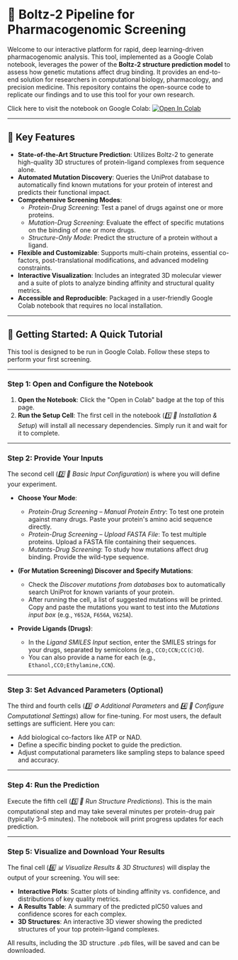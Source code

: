 # 🧬 Boltz-2 Pipeline for Pharmacogenomic Screening

Welcome to our interactive platform for rapid, deep learning-driven pharmacogenomic analysis. This tool, implemented as a Google Colab notebook, leverages the power of the **Boltz-2 structure prediction model** to assess how genetic mutations affect drug binding. It provides an end-to-end solution for researchers in computational biology, pharmacology, and precision medicine. This repository contains the open-source code to replicate our findings and to use this tool for your own research.

Click here to visit the notebook on Google Colab: 
<a target="_blank" href="https://colab.research.google.com/drive/1tUon8MrjdjtpE6pSUMcGQ86WYWqXCIBn?usp=sharing">
  <img src="https://colab.research.google.com/assets/colab-badge.svg" alt="Open In Colab"/>
</a>

---

## 🔬 Key Features

- **State-of-the-Art Structure Prediction**: Utilizes Boltz-2 to generate high-quality 3D structures of protein-ligand complexes from sequence alone.  
- **Automated Mutation Discovery**: Queries the UniProt database to automatically find known mutations for your protein of interest and predicts their functional impact.  
- **Comprehensive Screening Modes**:
  - *Protein-Drug Screening*: Test a panel of drugs against one or more proteins.  
  - *Mutation-Drug Screening*: Evaluate the effect of specific mutations on the binding of one or more drugs.  
  - *Structure-Only Mode*: Predict the structure of a protein without a ligand.  
- **Flexible and Customizable**: Supports multi-chain proteins, essential co-factors, post-translational modifications, and advanced modeling constraints.  
- **Interactive Visualization**: Includes an integrated 3D molecular viewer and a suite of plots to analyze binding affinity and structural quality metrics.  
- **Accessible and Reproducible**: Packaged in a user-friendly Google Colab notebook that requires no local installation.  

---

## 🚀 Getting Started: A Quick Tutorial

This tool is designed to be run in Google Colab. Follow these steps to perform your first screening.  

---

### Step 1: Open and Configure the Notebook

1. **Open the Notebook**: Click the "Open in Colab" badge at the top of this page.  
2. **Run the Setup Cell**: The first cell in the notebook (*1️⃣ 🔧 Installation & Setup*) will install all necessary dependencies. Simply run it and wait for it to complete.  

---

### Step 2: Provide Your Inputs

The second cell (*2️⃣ 📱 Basic Input Configuration*) is where you will define your experiment.  

- **Choose Your Mode**:  
  - *Protein-Drug Screening – Manual Protein Entry*: To test one protein against many drugs. Paste your protein's amino acid sequence directly.  
  - *Protein-Drug Screening – Upload FASTA File*: To test multiple proteins. Upload a FASTA file containing their sequences.  
  - *Mutants-Drug Screening*: To study how mutations affect drug binding. Provide the wild-type sequence.  

- **(For Mutation Screening) Discover and Specify Mutations**:  
  - Check the *Discover mutations from databases* box to automatically search UniProt for known variants of your protein.  
  - After running the cell, a list of suggested mutations will be printed. Copy and paste the mutations you want to test into the *Mutations input box* (e.g., `Y652A`, `F656A`, `V625A`).  

- **Provide Ligands (Drugs)**:  
  - In the *Ligand SMILES Input* section, enter the SMILES strings for your drugs, separated by semicolons (e.g., `CCO;CCN;CC(C)O`).  
  - You can also provide a name for each (e.g., `Ethanol,CCO;Ethylamine,CCN`).  

---

### Step 3: Set Advanced Parameters (Optional)

The third and fourth cells (*3️⃣ ⚙️ Additional Parameters* and *4️⃣ 🚀 Configure Computational Settings*) allow for fine-tuning. For most users, the default settings are sufficient. Here you can:  

- Add biological co-factors like ATP or NAD.  
- Define a specific binding pocket to guide the prediction.  
- Adjust computational parameters like sampling steps to balance speed and accuracy.  

---

### Step 4: Run the Prediction

Execute the fifth cell (*5️⃣ 🌠 Run Structure Predictions*). This is the main computational step and may take several minutes per protein-drug pair (typically 3–5 minutes). The notebook will print progress updates for each prediction.  

---

### Step 5: Visualize and Download Your Results

The final cell (*6️⃣ 📊 Visualize Results & 3D Structures*) will display the output of your screening. You will see:  

- **Interactive Plots**: Scatter plots of binding affinity vs. confidence, and distributions of key quality metrics.  
- **A Results Table**: A summary of the predicted pIC50 values and confidence scores for each complex.  
- **3D Structures**: An interactive 3D viewer showing the predicted structures of your top protein-ligand complexes.  

All results, including the 3D structure `.pdb` files, will be saved and can be downloaded.  
